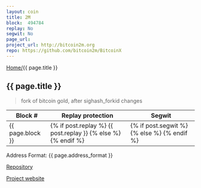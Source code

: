 ```yaml
---
layout: coin
title: 2M
block:  494784
replay: No
segwit: No
page_url:
project_url: http://bitcoin2m.org
repo: https://github.com/bitcoin2m/BitcoinX
---
```

<a href="/">Home/</a>{{ page.title }}

## {{ page.title }}

>fork of bitcoin gold, after sighash_forkid changes

<table>
    <thead>
        <tr>
            <th>Block #</th>
            <th>Replay protection</th>
            <th>Segwit</th>
        </tr>
    </thead>
    <tbody>
        <tr>
          <td>{{ page.block }}</td>
          <td>{% if post.replay %} <i class="fa fa-check-square olive" aria-hidden="true"></i> {{ post.replay }} {% else %} <i class="fa fa-minus-circle red" aria-hidden="true"></i> {% endif %}</td>
          <td>{% if post.segwit %} <i class="fa fa-check-square olive" aria-hidden="true"></i>  {% else %} <i class="fa fa-minus-circle red" aria-hidden="true"></i> {% endif %}</td>
        </tr>
    </tbody>
</table>


Address Format: {{ page.address_format }}


<a href="{{ page.repo }}">Repository <i class="fa fa-external-link" aria-hidden="true"></i></a>

<a href="{{ page.project_url }}">Project website <i class="fa fa-external-link" aria-hidden="true"></i></a>


